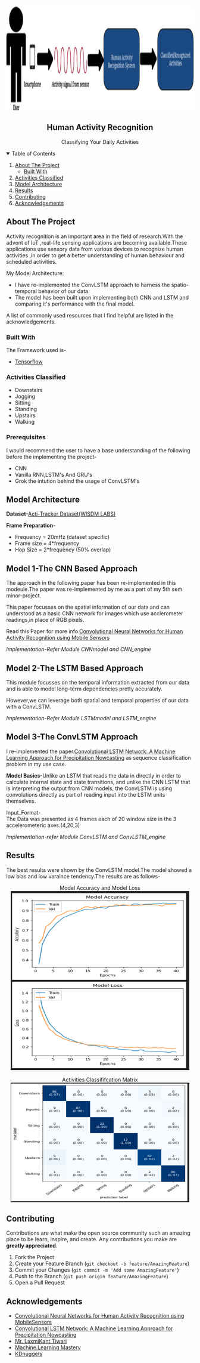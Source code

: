 <!--
*** Thanks for checking out the Best-README-Template. If you have a suggestion
*** that would make this better, please fork the repo and create a pull request
*** or simply open an issue with the tag "enhancement".
*** Thanks again! Now go create something AMAZING! :D
-->



<!-- PROJECT SHIELDS -->
<!--
*** I'm using markdown "reference style" links for readability.
*** Reference links are enclosed in brackets [ ] instead of parentheses ( ).
*** See the bottom of this document for the declaration of the reference variables
*** for contributors-url, forks-url, etc. This is an optional, concise syntax you may use.
*** https://www.markdownguide.org/basic-syntax/#reference-style-links
-->
<!-- PROJECT LOGO -->
<br />
<p align="center">
    <img src="Images/title.jpeg" alt="Logo" width="580" height="280">
  </a>

  <h2 align="center">Human Activity Recognition</h2>

  <p align="center">
    Classifying Your Daily Activities
    <br />
    
</p>



<!-- TABLE OF CONTENTS -->
<details open="open">
  <summary>Table of Contents</summary>
  <ol>
    <li>
      <a href="#about-the-project">About The Project</a>
      <ul>
        <li><a href="#built-with">Built With</a></li>
      </ul>
    </li>
    <li><a href="#Activities Classified">Activities Classified</a></li>
    <li><a href="#Model Architecture">Model Architecture</a></li>
    <li><a href="#Results">Results</a></li>
    <li><a href="#contributing">Contributing</a></li>
    <li><a href="#acknowledgements">Acknowledgements</a></li>
  </ol>
</details>



<!-- ABOUT THE PROJECT -->
## About The Project

Activity recognition is an important area in the field of research.With the
advent of IoT ,real-life sensing applications are becoming available.These
applications use sensory data from various devices to recognize human
activities ,in order to get a better understanding of human behaviour and
scheduled activities.

My Model Architecture:
* I have re-implemented the ConvLSTM approach to harness the spatio-temporal behavior of our data.
* The model has been built upon implementing both CNN and LSTM and comparing it's performance with the final model.

A list of commonly used resources that I find helpful are listed in the acknowledgements.

### Built With
The Framework used is-
* [Tensorflow](https://www.tensorflow.org/)

<!-- GETTING STARTED -->
### Activities Classified

* Downstairs
* Jogging
* Sitting
* Standing
* Upstairs
* Walking

### Prerequisites

I would recommend the user to have a base understanding of the following before the implementing the project-

* CNN
* Vanilla RNN,LSTM's And GRU's
* Grok the intution behind the usage of ConvLSTM's 

<!-- USAGE EXAMPLES -->
## Model Architecture

**Dataset**-[Acti-Tracker Dataset(WISDM LABS)](https://www.cis.fordham.edu/wisdm/dataset.php)

**Frame Preparation**-

* Frequency = 20mHz (dataset specific)
* Frame size = 4*frequency
* Hop Size = 2*frequency (50% overlap)

<h2>Model 1-The CNN Based Approach</h2>
The approach in the following paper has been re-implemented in this modeule.The paper was re-implemented by me as a part of my 5th sem minor-project.

This paper focusses on the spatial information of our data and can understood as a basic CNN network for images which use acclerometer readings,in place of RGB pixels.

Read this Paper for more info.[Convolutional Neural Networks for Human Activity Recognition using Mobile
Sensors](https://www.researchgate.net/publication/279450375_Convolutional_Neural_Networks_for_Human_Activity_Recognition_using_Mobile_Sensors)

*Implementation-Refer Module CNNmodel and CNN_engine*

<h2>Model 2-The LSTM Based Approach</h2>
This module focusses on the temporal information extracted from our data and is able to model long-term dependencies pretty accurately.

However,we can leverage both spatial and temporal properties of our data with a ConvLSTM.

*Implementation-Refer Module LSTMmodel and LSTM_engine*

<h2>Model 3-The ConvLSTM Approach</h2>

I re-implemented the paper.[Convolutional LSTM Network: A Machine Learning Approach for Precipitation Nowcasting](https://arxiv.org/abs/1506.04214v1) as sequence classification problem in my use case.

**Model Basics**-Unlike an LSTM that reads the data in directly in order to calculate internal state and state transitions, and unlike the CNN LSTM that is interpreting the output from CNN models, the ConvLSTM is using convolutions directly as part of reading input into the LSTM units themselves.

Input_Format-\
The  Data was presented as 4 frames each of 20 window size in the 3 accelerometeric axes.(4,20,3)

*Implementation-refer Module ConvLSTM and ConvLSTM_engine*

<!-- Results -->
## Results

The best results were shown by the ConvLSTM model.The model showed a low bias and low varaince tendency.The results are as follows-
<p align="center">
    Model Accuracy and Model Loss
    <img src="Images/Model_accuracy_loss.png" alt="Logo" width="480" height="480">


<p align="center">
      Activities Classififcation Matrix
      <img src="Images/classification_matrix.png" alt="Logo" width="480" height="320">


<!-- CONTRIBUTING -->
## Contributing

Contributions are what make the open source community such an amazing place to be learn, inspire, and create. Any contributions you make are **greatly appreciated**.

1. Fork the Project
2. Create your Feature Branch (`git checkout -b feature/AmazingFeature`)
3. Commit your Changes (`git commit -m 'Add some AmazingFeature'`)
4. Push to the Branch (`git push origin feature/AmazingFeature`)
5. Open a Pull Request



<!-- ACKNOWLEDGEMENTS -->
## Acknowledgements
* [Convolutional Neural Networks for Human Activity Recognition using MobileSensors](https://www.researchgate.net/publication/279450375_Convolutional_Neural_Networks_for_Human_Activity_Recognition_using_Mobile_Sensors)
* [Convolutional LSTM Network: A Machine Learning Approach for Precipitation Nowcasting](https://arxiv.org/abs/1506.04214v1)
* [Mr. LaxmiKant Tiwari](https://www.youtube.com/channel/UCTiWgVtEGSY4cuduJbMPblA)
* [Machine Learning Mastery](https://machinelearningmastery.com/)
* [KDnuggets](https://www.kdnuggets.com/)






<!-- MARKDOWN LINKS & IMAGES -->
<!-- https://www.markdownguide.org/basic-syntax/#reference-style-links -->
[contributors-shield]: https://img.shields.io/github/contributors/othneildrew/Best-README-Template.svg?style=for-the-badge
[contributors-url]: https://github.com/othneildrew/Best-README-Template/graphs/contributors
[forks-shield]: https://img.shields.io/github/forks/othneildrew/Best-README-Template.svg?style=for-the-badge
[forks-url]: https://github.com/othneildrew/Best-README-Template/network/members
[stars-shield]: https://img.shields.io/github/stars/othneildrew/Best-README-Template.svg?style=for-the-badge
[stars-url]: https://github.com/othneildrew/Best-README-Template/stargazers
[issues-shield]: https://img.shields.io/github/issues/othneildrew/Best-README-Template.svg?style=for-the-badge
[issues-url]: https://github.com/othneildrew/Best-README-Template/issues
[license-shield]: https://img.shields.io/github/license/othneildrew/Best-README-Template.svg?style=for-the-badge
[license-url]: https://github.com/othneildrew/Best-README-Template/blob/master/LICENSE.txt
[linkedin-shield]: https://img.shields.io/badge/-LinkedIn-black.svg?style=for-the-badge&logo=linkedin&colorB=555
[linkedin-url]: https://linkedin.com/in/othneildrew
[product-screenshot]: images/screenshot.png
